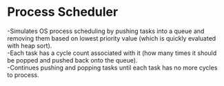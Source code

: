 # Process Scheduler
-Simulates OS process scheduling by pushing tasks into a queue and removing them based on lowest priority value (which is quickly evaluated with heap sort).<br/>
-Each task has a cycle count associated with it (how many times it should be popped and pushed back onto the queue).<br/>
-Continues pushing and popping tasks until each task has no more cycles to process.
